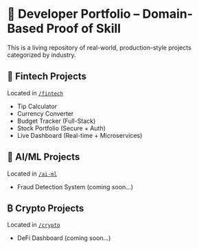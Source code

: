 # 🧠 Developer Portfolio – Domain-Based Proof of Skill

This is a living repository of real-world, production-style projects categorized by industry.

## 🏦 Fintech Projects
Located in [`/fintech`](./fintech/README.md)

- Tip Calculator
- Currency Converter
- Budget Tracker (Full-Stack)
- Stock Portfolio (Secure + Auth)
- Live Dashboard (Real-time + Microservices)

## 🤖 AI/ML Projects
Located in [`/ai-ml`](./ai-ml)

- Fraud Detection System (coming soon...)

## ₿ Crypto Projects
Located in [`/crypto`](./crypto)

- DeFi Dashboard (coming soon...)
